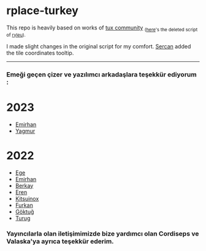 # rplace-turkey

This repo is heavily based on works of [tux community](https://www.reddit.com/r/placetux/) <sub>([here](https://gist.github.com/humanova/3979a4068340444ac76503a56211856a)'s the deleted script of [ryleu](https://github.com/ryleu)). </sub> 

I made slight changes in the original script for my comfort. 
[Sercan](https://github.com/srcnalt) added the tile coordinates tooltip.

---
### Emeği geçen çizer ve yazılımcı arkadaşlara teşekkür ediyorum : 

# 2023
- [Emirhan](https://www.reddit.com/user/emrhnugrl)
- [Yagmur](https://www.reddit.com/user/yamur_washere)
# 2022
- [Ege](https://www.reddit.com/user/egeesin)
- [Emirhan](https://www.reddit.com/user/emrhnugrl)
- [Berkay](https://github.com/moon-chain)
- [Eren](https://www.reddit.com/u/eren_yordem)
- [Kitsuinox](https://www.reddit.com/user/Kitsuinox)
- [Furkan](https://github.com/yakuthun)
- [Göktuğ](https://www.reddit.com/user/goktug_exe)
- [Turug](https://github.com/tyrone718)

### Yayıncılarla olan iletişimimizde bize yardımcı olan Cordiseps ve Valaska'ya ayrıca teşekkür ederim. 
